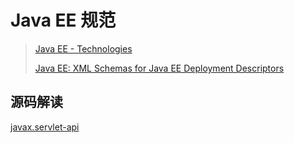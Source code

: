# Java EE 规范

> [Java EE - Technologies](https://www.oracle.com/java/technologies/javaee/javaeetechnologies.html)
>
> [Java EE: XML Schemas for Java EE Deployment Descriptors](http://www.oracle.com/webfolder/technetwork/jsc/xml/ns/javaee/index.html#8)

## 源码解读

[javax.servlet-api](开发方向/WEB开发/JavaEE规范/javax.servlet-api/)
